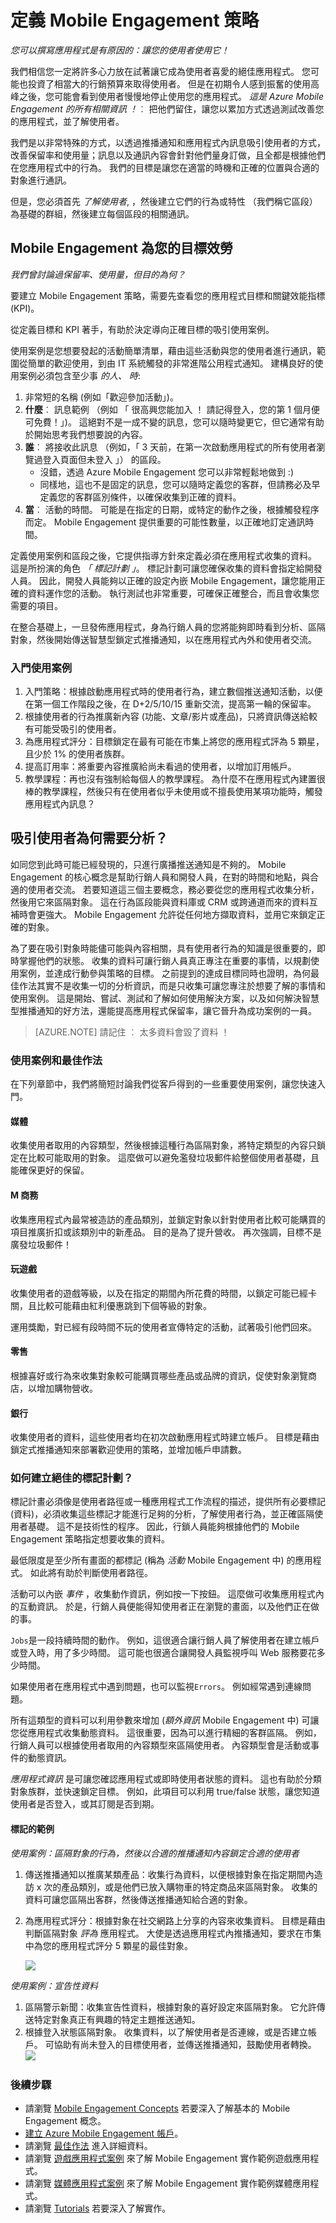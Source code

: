 <properties
    pageTitle="定義 Mobile Engagement 策略 | Microsoft Azure"
    description="了解如何利用分析和推播通知，開始使用及最佳化 Mobile Engagement。"
    services="mobile-engagement"
    documentationCenter="Mobile"
    authors="piyushjo"
    manager="dwrede"
    editor="" />

<tags
    ms.service="mobile-engagement"
    ms.workload="mobile"
    ms.tgt_pltfrm="na"
    ms.devlang="na"
    ms.topic="get-started-article"
    ms.date="08/10/2015"
    ms.author="piyushjo" />

# 定義 Mobile Engagement 策略

*您可以撰寫應用程式是有原因的：讓您的使用者使用它！*

我們相信您一定將許多心力放在試著讓它成為使用者喜愛的絕佳應用程式。 您可能也投資了相當大的行銷預算來取得使用者。 但是在初期令人感到振奮的使用高峰之後，您可能會看到使用者慢慢地停止使用您的應用程式。 *這是 Azure Mobile Engagement 的所有相關資訊 ！*︰ 把他們留住，讓您以累加方式透過測試改善您的應用程式，並了解使用者。

我們是以非常特殊的方式，以透過推播通知和應用程式內訊息吸引使用者的方式，改善保留率和使用量；訊息以及通訊內容會針對他們量身訂做，且全都是根據他們在您應用程式中的行為。 我們的目標是讓您在適當的時機和正確的位置與合適的對象進行通訊。

但是，您必須首先 *了解使用者*, ，然後建立它們的行為或特性 （我們稱它區段） 為基礎的群組，然後建立每個區段的相關通訊。

## Mobile Engagement 為您的目標效勞

*我們曾討論過保留率、使用量，但目的為何？*

要建立 Mobile Engagement 策略，需要先查看您的應用程式目標和關鍵效能指標 (KPI)。

從定義目標和 KPI 著手，有助於決定導向正確目標的吸引使用案例。

使用案例是您想要發起的活動簡單清單，藉由這些活動與您的使用者進行通訊，範圍從簡單的歡迎使用，到由 IT 系統觸發的非常進階公用程式通知。 建構良好的使用案例必須包含至少事 *的人、 時*:

1. 非常短的名稱 (例如「歡迎參加活動」)。
2. **什麼**︰ 訊息範例 （例如 「 很高興您能加入 ！ 請記得登入，您的第 1 個月便可免費！」)。 這絕對不是一成不變的訊息，您可以隨時變更它，但它通常有助於開始思考我們想要說的內容。
3. **誰**︰ 將接收此訊息 （例如，「 3 天前，在第一次啟動應用程式的所有使用者瀏覽過登入頁面但未登入 」） 的區段。
    - 沒錯，透過 Azure Mobile Engagement 您可以非常輕鬆地做到 :)
    - 同樣地，這也不是固定的訊息，您可以隨時定義您的客群，但請務必及早定義您的客群區別條件，以確保收集到正確的資料。
4. **當**︰ 活動的時間。 可能是在指定的日期，或特定的動作之後，根據觸發程序而定。 Mobile Engagement 提供重要的可能性數量，以正確地訂定通訊時間。

定義使用案例和區段之後，它提供指導方針來定義必須在應用程式收集的資料。 這是所扮演的角色 *「 標記計劃 」*。 標記計劃可讓您確保收集的資料會指定給開發人員。 因此，開發人員能夠以正確的設定內嵌 Mobile Engagement，讓您能用正確的資料運作您的活動。 執行測試也非常重要，可確保正確整合，而且會收集您需要的項目。

在整合基礎上，一旦發佈應用程式，身為行銷人員的您將能夠即時看到分析、區隔對象，然後開始傳送智慧型鎖定式推播通知，以在應用程式內外和使用者交流。

### 入門使用案例
1. 入門策略：根據啟動應用程式時的使用者行為，建立數個推送通知活動，以便在第一個工作階段之後，在 D+2/5/10/15 重新交流，提高第一輪的保留率。
2. 根據使用者的行為推廣新內容 (功能、文章/影片或產品)，只將資訊傳送給較有可能受吸引的使用者。
3. 為應用程式評分：目標鎖定在最有可能在市集上將您的應用程式評為 5 顆星，且少於 1% 的使用者族群。
4. 提高訂用率：將重要內容推廣給尚未看過的使用者，以增加訂用帳戶。
5. 教學課程：再也沒有強制給每個人的教學課程。 為什麼不在應用程式內建置很棒的教學課程，然後只有在使用者似乎未使用或不擅長使用某項功能時，觸發應用程式內訊息？

## 吸引使用者為何需要分析？

如同您到此時可能已經發現的，只進行廣播推送通知是不夠的。 Mobile Engagement 的核心概念是幫助行銷人員和開發人員，在對的時間和地點，與合適的使用者交流。 若要知道這三個主要概念，務必要從您的應用程式收集分析，然後用它來區隔對象。 這在行為區段能與資料庫或 CRM 或跨通道而來的資料互補時會更強大。 Mobile Engagement 允許從任何地方擷取資料，並用它來鎖定正確的對象。

為了要在吸引對象時能儘可能與內容相關，具有使用者行為的知識是很重要的，即時掌握他們的狀態。 收集的資料可讓行銷人員真正專注在重要的事情，以規劃使用案例，並達成行動參與策略的目標。 之前提到的達成目標同時也證明，為何最佳作法其實不是收集一切的分析資訊，而是只收集可讓您專注於想要了解的事情和使用案例。 這是開始、嘗試、測試和了解如何使用解決方案，以及如何解決智慧型推播通知的好方法，還能提高應用程式保留率，讓它晉升為成功案例的一員。

>[AZURE.NOTE] 請記住 ︰ 太多資料會毀了資料 ！

### 使用案例和最佳作法

在下列章節中，我們將簡短討論我們從客戶得到的一些重要使用案例，讓您快速入門。

#### 媒體

收集使用者取用的內容類型，然後根據這種行為區隔對象，將特定類型的內容只鎖定在比較可能取用的對象。 這麼做可以避免濫發垃圾郵件給整個使用者基礎，且能確保更好的保留。

#### M 商務

收集應用程式內最常被造訪的產品類別，並鎖定對象以針對使用者比較可能購買的項目推廣折扣或該類別中的新產品。 目的是為了提升營收。 再次強調，目標不是廣發垃圾郵件！

#### 玩遊戲

收集使用者的遊戲等級，以及在指定的期間內所花費的時間，以鎖定可能已經卡關，且比較可能藉由紅利優惠跳到下個等級的對象。

運用獎勵，對已經有段時間不玩的使用者宣傳特定的活動，試著吸引他們回來。

#### 零售

根據喜好或行為來收集對象較可能購買哪些產品或品牌的資訊，促使對象瀏覽商店，以增加購物營收。

#### 銀行

收集使用者的資料，這些使用者均在初次啟動應用程式時建立帳戶。 目標是藉由鎖定式推播通知來部署歡迎使用的策略，並增加帳戶申請數。

### 如何建立絕佳的標記計劃？

標記計畫必須像是使用者路徑或一種應用程式工作流程的描述，提供所有必要標記 (資料)，必須收集這些標記才能進行足夠的分析，了解使用者行為，並正確區隔使用者基礎。 這不是技術性的程序。 因此，行鎖人員能夠根據他們的 Mobile Engagement 策略指定想要收集的資料。

最低限度是至少所有畫面的都標記 (稱為 *活動* Mobile Engagement 中) 的應用程式。 如此將有助於判斷使用者路徑。

活動可以內嵌 *事件* ，收集動作資訊，例如按一下按鈕。 這麼做可收集應用程式內的互動資訊。 於是，行銷人員便能得知使用者正在瀏覽的畫面，以及他們正在做的事。

`Jobs`是一段持續時間的動作。 例如，這很適合讓行銷人員了解使用者在建立帳戶或登入時，用了多少時間。 這可能也很適合讓開發人員監視呼叫 Web 服務要花多少時間。

如果使用者在應用程式中遇到問題，也可以監視`Errors`。 例如經常遇到連線問題。

所有這類型的資料可以利用參數來增加 (*額外資訊* Mobile Engagement 中) 可讓您從應用程式收集動態資料。 這很重要，因為可以進行精細的客群區隔。 例如，行銷人員可以根據使用者取用的內容類型來區隔使用者。 內容類型會是活動或事件的動態資訊。

*應用程式資訊* 是可讓您確認應用程式或即時使用者狀態的資料。 這也有助於分類對象族群，並快速鎖定目標。 例如，此項目可以利用 true/false 狀態，讓您知道使用者是否登入，或其訂閱是否到期。

#### 標記的範例

*使用案例：區隔對象的行為，然後以合適的推播通知內容鎖定合適的使用者*

1.  傳送推播通知以推廣某類產品：收集行為資料，以便根據對象在指定期間內造訪 x 次的產品類別，或是他們已放入購物車的特定商品來區隔對象。 收集的資料可讓您區隔出客群，然後傳送推播通知給合適的對象。
2.  為應用程式評分：根據對象在社交網路上分享的內容來收集資料。 目標是藉由判斷區隔對象 *評為* 應用程式。 大使是透過應用程式內推播通知，要求在市集中為您的應用程式評分 5 顆星的最佳對象。

    ![][1]

*使用案例：宣告性資料*
1.  區隔警示新聞：收集宣告性資料，根據對象的喜好設定來區隔對象。 它允許傳送特定對象真正有興趣的特定主題推送通知。
2.  根據登入狀態區隔對象。 收集資料，以了解使用者是否連線，或是否建立帳戶。 可協助有尚未登入的目標使用者，並傳送推播通知，鼓勵使用者轉換。
    ![][2]

### 後續步驟

- 請瀏覽 [Mobile Engagement Concepts] 若要深入了解基本的 Mobile Engagement 概念。
- [建立 Azure Mobile Engagement 帳戶](mobile-engagement-create-account.md)。
- 請瀏覽 [最佳作法](mobile-engagement-getting-started-best-practices.md) 進入詳細資料。
- 請瀏覽 [遊戲應用程式案例](mobile-engagement-gaming-scenario.md) 來了解 Mobile Engagement 實作範例遊戲應用程式。 
- 請瀏覽 [媒體應用程式案例](mobile-engagement-media-scenario.md) 來了解 Mobile Engagement 實作範例媒體應用程式。 
- 請瀏覽 [Tutorials] 若要深入了解實作。

<!-- Images. -->
[1]: ./media/mobile-engagement-define-your-mobile-engagement-strategy/use-case1.png
[2]: ./media/mobile-engagement-define-your-mobile-engagement-strategy/use-case2.png

<!-- URLs. -->
[Mobile Engagement Concepts]: http://azure.microsoft.com/documentation/articles/mobile-engagement-concepts/
[Tutorials]: http://azure.microsoft.com/documentation/articles/mobile-engagement-ios-get-started/




